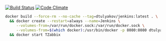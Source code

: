 [![Build Status](https://travis-ci.org/dtulyakov/docker-jenkins.svg?branch=master)](https://travis-ci.org/dtulyakov/docker-jenkins)
[![Code Climate](https://codeclimate.com/github/dtulyakov/docker-jenkins/badges/gpa.svg)](https://codeclimate.com/github/dtulyakov/docker-jenkins)

```BASH
docker build --force-rm --no-cache --tag=dtulyakov/jenkins:latest . \
  && docker create --restart=always --name=Jenkins \
     --volumes-from=/var/run/docker.sock:/var/run/docker.sock \
     --volumes-from=$(which docker):/usr/bin/docker -p 8080:8080 dtulyakov/jenkins \
  && docker start TZabbix

```
